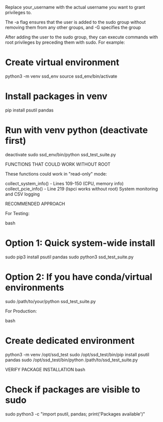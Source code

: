
Replace your_username with the actual username you want to grant privileges to. 

The -a flag ensures that the user is added to the sudo group without removing them from any other groups, and -G specifies the group

After adding the user to the sudo group, they can execute commands with root privileges by preceding them with sudo. For example:


# Create virtual environment
python3 -m venv ssd_env
source ssd_env/bin/activate
# Install packages in venv
pip install psutil pandas
# Run with venv python (deactivate first)
deactivate
sudo ssd_env/bin/python ssd_test_suite.py



FUNCTIONS THAT COULD WORK WITHOUT ROOT

These functions could work in "read-only" mode:

collect_system_info() - Lines 109-150 (CPU, memory info)
collect_pcie_info() - Line 219 (lspci works without root)
System monitoring and CSV logging

RECOMMENDED APPROACH

For Testing:

bash

# Option 1: Quick system-wide install
sudo pip3 install psutil pandas
sudo python3 ssd_test_suite.py
# Option 2: If you have conda/virtual environments
sudo /path/to/your/python ssd_test_suite.py

For Production:

bash

# Create dedicated environment
python3 -m venv /opt/ssd_test
sudo /opt/ssd_test/bin/pip install psutil pandas
sudo /opt/ssd_test/bin/python /path/to/ssd_test_suite.py

VERIFY PACKAGE INSTALLATION
bash

# Check if packages are visible to sudo
sudo python3 -c "import psutil, pandas; print('Packages available')"

